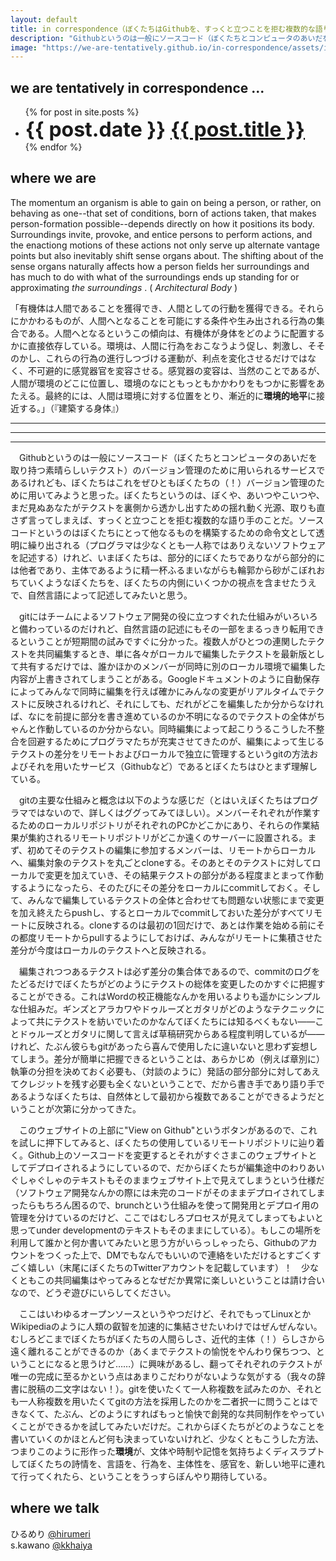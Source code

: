 ```yaml
---
layout: default
title: in correspondence（ぼくたちはGithubを、すっくと立つことを拒む複数的な語り手の（！）バージョン管理のためにぜひとも用いてみようと思った）
description: "Githubというのは一般にソースコード（ぼくたちとコンピュータのあいだを取り持つ素晴らしいテクスト）のバージョン管理のために用いられるサービスであるけれども、ぼくたちはこれをぜひともぼくたちの（！）バージョン管理のために用いてみようと思った。"
image: "https://we-are-tentatively.github.io/in-correspondence/assets/images/in-correspondence.jpg"
---
```


## we are tentatively in correspondence ...

<!-- * #### 20190502 [with kurashi（副題未定）](https://we-are-tentatively.github.io/in-correspondence/2019-05-02-with-kurashi) _under development_

* #### 20190429 [with isolation（副題未定）](https://we-are-tentatively.github.io/in-correspondence/2019-04-29-with-isolation) _under development_

* #### 20190413 [with dogs（ぼくたちは森を何度でも訪れる。都市から、海の底から、杣道を通って。）](https://we-are-tentatively.github.io/in-correspondence/2019-04-09-with-dogs) _version 1.0_ -->

 <ul>
  {% for post in site.posts %}
    <li>
      <font size="+3" color=""><b>{{ post.date }} <a href="{{ post.url }}">{{ post.title }}</b></a></font>
    </li>
  {% endfor %}
</ul> 

## where we are

The momentum an organism is able to gain on being a person, or rather, on behaving as one--that set of conditions, born of actions taken, that makes person-formation possible--depends directly on how it positions its body. Surroundings invite, provoke, and entice persons to perform actions, and the enactiong motions of these actions not only serve up alternate vantage points but also inevitably shift sense organs about. The shifting about of the sense organs naturally affects how a person fields her surroundings and has much to do with what of the surroundings ends up standing for or approximating _the surroundings_ . ( _Architectural Body_ )
 
「有機体は人間であることを獲得でき、人間としての行動を獲得できる。それらにかかわるものが、人間へとなることを可能にする条件や生み出される行為の集合である。人間へとなるというこの傾向は、有機体が身体をどのように配置するかに直接依存している。環境は、人間に行為をおこなうよう促し、刺激し、そそのかし、これらの行為の進行しつづける運動が、利点を変化させるだけではなく、不可避的に感覚器官を変容させる。感覚器の変容は、当然のことであるが、人間が環境のどこに位置し、環境のなにともっともかかわりをもつかに影響をあたえる。最終的には、人間は環境に対する位置をとり、漸近的に**環境的地平**に接近する。」（『建築する身体』）

 ***
 ***
 ***
 
　Githubというのは一般にソースコード（ぼくたちとコンピュータのあいだを取り持つ素晴らしいテクスト）のバージョン管理のために用いられるサービスであるけれども、ぼくたちはこれをぜひともぼくたちの（！）バージョン管理のために用いてみようと思った。ぼくたちというのは、ぼくや、あいつやこいつや、まだ見ぬあなたがテクストを裏側から透かし出すための揺れ動く光源、取りも直さず言ってしまえば、すっくと立つことを拒む複数的な語り手のことだ。ソースコードというのはぼくたちにとって他なるものを構築するための命令文として透明に繰り出される（プログラマは少なくとも一人称ではありえないソフトウェアを記述する）けれど、いまぼくたちは、部分的にぼくたちでありながら部分的には他者であり、主体であるように精一杯ふるまいながらも輪郭から砂がこぼれおちていくようなぼくたちを、ぼくたちの内側にいくつかの視点を含ませたうえで、自然言語によって記述してみたいと思う。

　gitにはチームによるソフトウェア開発の役に立つすぐれた仕組みがいろいろと備わっているのだけれど、自然言語の記述にもその一部をまるっきり転用できるということが短期間の試みですぐに分かった。複数人がひとつの連関したテクストを共同編集するとき、単に各々がローカルで編集したテクストを最新版として共有するだけでは、誰かほかのメンバーが同時に別のローカル環境で編集した内容が上書きされてしまうことがある。Googleドキュメントのように自動保存によってみんなで同時に編集を行えば確かにみんなの変更がリアルタイムでテクストに反映されるけれど、それにしても、だれがどこを編集したか分からなければ、なにを前提に部分を書き進めているのか不明になるのでテクストの全体がちゃんと作動しているのか分からない。同時編集によって起こりうるこうした不整合を回避するためにプログラマたちが充実させてきたのが、編集によって生じるテクストの差分をリモートおよびローカルで独立に管理するというgitの方法およびそれを用いたサービス（Githubなど）であるとぼくたちはひとまず理解している。

　gitの主要な仕組みと概念は以下のような感じだ（とはいえぼくたちはプログラマではないので、詳しくはググってみてほしい）。メンバーそれぞれが作業するためのローカルリポジトリがそれぞれのPCかどこかにあり、それらの作業結果が集約されるリモートリポジトリがどこか遠くのサーバーに設置される。まず、初めてそのテクストの編集に参加するメンバーは、リモートからローカルへ、編集対象のテクストを丸ごとcloneする。そのあとそのテクストに対してローカルで変更を加えていき、その結果テクストの部分がある程度まとまって作動するようになったら、そのたびにその差分をローカルにcommitしておく。そして、みんなで編集しているテクストの全体と合わせても問題ない状態にまで変更を加え終えたらpushし、するとローカルでcommitしておいた差分がすべてリモートに反映される。cloneするのは最初の1回だけで、あとは作業を始める前にその都度リモートからpullするようにしておけば、みんながリモートに集積させた差分が今度はローカルのテクストへと反映される。

　編集されつつあるテクストは必ず差分の集合体であるので、commitのログをたどるだけでぼくたちがどのようにテクストの総体を変更したのかすぐに把握することができる。これはWordの校正機能なんかを用いるよりも遥かにシンプルな仕組みだ。ギンズとアラカワやドゥルーズとガタリがどのようなテクニックによって共にテクストを紡いでいたのかなんてぼくたちには知るべくもない――ことドゥルーズとガタリに関して言えば草稿研究からある程度判明しているが――けれど、たぶん彼らもgitがあったら喜んで使用したに違いないと思わず妄想してしまう。差分が簡単に把握できるということは、あらかじめ（例えば章別に）執筆の分担を決めておく必要も、（対談のように）発話の部分部分に対してあえてクレジットを残す必要も全くないということで、だから書き手であり語り手であるようなぼくたちは、自然体として最初から複数であることができるようだということが次第に分かってきた。

　このウェブサイトの上部に"View on Github"というボタンがあるので、これを試しに押下してみると、ぼくたちの使用しているリモートリポジトリに辿り着く。Github上のソースコードを変更するとそれがすぐさまこのウェブサイトとしてデプロイされるようにしているので、だからぼくたちが編集途中のわりあいぐしゃぐしゃのテキストもそのままウェブサイト上で見えてしまうという仕様だ（ソフトウェア開発なんかの際には未完のコードがそのままデプロイされてしまったらもちろん困るので、brunchという仕組みを使って開発用とデプロイ用の管理を分けているのだけど、ここではむしろプロセスが見えてしまってもよいと思ってunder developmentのテキストもそのままにしている）。もしこの場所を利用して誰かと何か書いてみたいと思う方がいらっしゃったら、Githubのアカウントをつくった上で、DMでもなんでもいいので連絡をいただけるとすごくすごく嬉しい（末尾にぼくたちのTwitterアカウントを記載しています）！　少なくともこの共同編集はやってみるとなぜだか異常に楽しいということは請け合いなので、どうぞ遊びにいらしてください。

　ここはいわゆるオープンソースというやつだけど、それでもってLinuxとかWikipediaのように人類の叡智を加速的に集結させたいわけではぜんぜんない。むしろどこまでぼくたちがぼくたちの人間らしさ、近代的主体（！）らしさから遠く離れることができるのか（あくまでテクストの愉悦をやんわり保ちつつ、ということになると思うけど……）に興味があるし、翻ってそれぞれのテクストが唯一の完成に至るかという点はあまりこだわりがないような気がする（我々の辞書に脱稿の二文字はない！）。gitを使いたくて一人称複数を試みたのか、それとも一人称複数を用いたくてgitの方法を採用したのかを二者択一に問うことはできなくて、たぶん、どのようにすればもっと愉快で創発的な共同制作をやっていくことができるかを試してみたいだけだ。これからぼくたちがどのようなことを書いていくのかほとんど何も決まっていないけれど、少なくともこうした方法、つまりこのように形作った**環境**が、文体や時制や記憶を気持ちよくディスラプトしてぼくたちの詩情を、言語を、行為を、主体性を、感官を、新しい地平に連れて行ってくれたら、ということをうっすらぼんやり期待している。


## where we talk
ひるめり [@hirumeri](http://twitter.com/hirumeri)  
s.kawano [@kkhaiya](http://twitter.com/kkhaiya)
